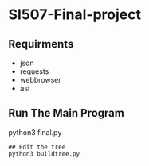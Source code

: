 # SI507-Final-project
## Requirments
- json
- requests
- webbrowser
- ast
## Run The Main Program
python3 final.py
```
## Edit the tree
python3 buildtree.py
```
